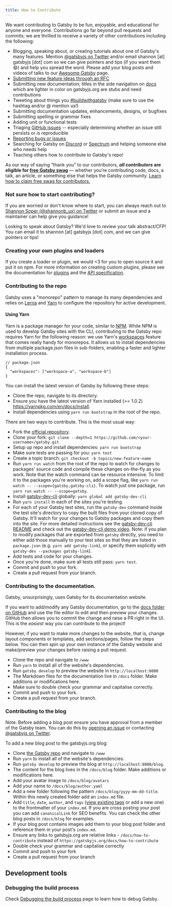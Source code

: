 ```yaml
---
title: How to Contribute
---
```


We want contributing to Gatsby to be fun, enjoyable, and educational for anyone and everyone. Contributions go far beyond pull requests and commits; we are thrilled to receive a variety of other contributions including the following:

- Blogging, speaking about, or creating tutorials about one of Gatsby's many features. Mention [@gatsbyjs on Twitter](https://twitter.com/gatsbyjs) and/or email shannon [at] gatsbyjs [dot] com so we can give pointers and tips (if you want them 😄) and help you spread the word. Please add your blog posts and videos of talks to our [Awesome Gatsby](/docs/awesome-gatsby/) page.
- [Submitting new feature ideas through an RFC](/blog/2018-04-06-introducing-gatsby-rfc-process/)
- Submitting new documentation; titles in the side navigation on [docs](/docs) which are lighter in color on gatsbyjs.org are stubs and need contributions
- Tweeting about things you [#buildwithgatsby](https://twitter.com/search?q=%23buildwithgatsby) (make sure to use the hashtag and/or @ mention us!)
- Submitting documentation updates, enhancements, designs, or bugfixes
- Submitting spelling or grammar fixes
- Adding unit or functional tests
- Triaging [GitHub issues](https://github.com/gatsbyjs/gatsby/issues) -- especially determining whether an issue still persists or is reproducible
- [Reporting bugs or issues](/docs/how-to-file-an-issue/)
- Searching for Gatsby on [Discord](https://discordapp.com/invite/jUFVxtB) or [Spectrum](https://spectrum.chat/gatsby-js) and helping someone else who needs help
- Teaching others how to contribute to Gatsby's repo!

As our way of saying “thank you” to our contributors, **_all contributors_ are eligible for [free Gatsby swag](/docs/contributor-swag/)** — whether you’re contributing code, docs, a talk, an article, or something else that helps the Gatsby community. [Learn how to claim free swag for contributors.](/docs/contributor-swag/)

### Not sure how to start contributing?

If you are worried or don't know where to start, you can always reach out to [Shannon Soper (@shannonb_ux) on Twitter](https://twitter.com/shannonb_ux) or submit an issue and a maintainer can help give you guidance!

Looking to speak about Gatsby? We'd love to review your talk abstract/CFP! You can email it to shannon [at] gatsbyjs [dot] com, and we can give pointers or tips!

### Creating your own plugins and loaders

If you create a loader or plugin, we would <3 for you to open source it and put it on npm. For more information on creating custom plugins, please see the documentation for [plugins](/docs/plugins/) and the [API specification](/docs/api-specification/).

### Contributing to the repo

Gatsby uses a "monorepo" pattern to manage its many dependencies and relies on
[Lerna](https://lernajs.io/) and [Yarn](https://yarnpkg.com/en/) to configure the repository for active development.

#### Using Yarn

Yarn is a package manager for your code, similar to [NPM](https://www.npmjs.com/). While NPM is used to develop Gatsby sites with the CLI, contributing to the Gatsby repo requires Yarn for the following reason: we use Yarn's [workspaces](https://yarnpkg.com/lang/en/docs/workspaces/) feature that comes really handy for monorepos. It allows us to install dependencies from multiple package.json files in sub-folders, enabling a faster and lighter installation process.

```
// package.json
{
  "workspaces": ["workspace-a", "workspace-b"]
}
```

You can install the latest version of Gatsby by following these steps:

- Clone the repo, navigate to its directory.
- Ensure you have the latest version of Yarn installed (>= 1.0.2)
  https://yarnpkg.com/en/docs/install. 
- Install dependencies using `yarn run bootstrap` in the root of the repo.

There are two ways to contribute. This is the most usual way:

- Fork the [official repository](https://github.com/gatsbyjs/gatsby).
- Clone your fork: `git clone --depth=1 https://github.com/<your-username>/gatsby.git`
- Setup up repo and install dependencies: `yarn run bootstrap`
- Make sure tests are passing for you: `yarn test`
- Create a topic branch: `git checkout -b topics/new-feature-name`
- Run `yarn run watch` from the root of the repo to watch for changes to packages' source code and compile these changes on-the-fly as you work. Note that the watch command can be resource intensive. To limit it to the packages you're working on, add a scope flag, like `yarn run watch -- --scope={gatsby,gatsby-cli}`. To watch just one package, run `yarn run watch -- --scope=gatsby`.
- Install [gatsby-dev-cli](/packages/gatsby-dev-cli/) globally: `yarn global add gatsby-dev-cli`
- Run `yarn install` in each of the sites you're testing.
- For each of your Gatsby test sites, run the `gatsby-dev` command inside the test site's directory to copy
  the built files from your cloned copy of Gatsby. It'll watch for your changes
  to Gatsby packages and copy them into the site. For more detailed instructions
  see the [gatsby-dev-cli README](/packages/gatsby-dev-cli/) and check out the [gatsby-dev-cli demo video](https://www.youtube.com/watch?v=D0SwX1MSuas).
  Note: if you plan to modify packages that are exported from `gatsby` directly, you need to either add those manually to your test sites so that they are listed in `package.json` (e.g. `yarn add gatsby-link`), or specify them explicitly with `gatsby-dev --packages gatsby-link`).
- Add tests and code for your changes.
- Once you're done, make sure all tests still pass: `yarn test`.
- Commit and push to your fork.
- Create a pull request from your branch.

### Contributing to the documentation.

Gatsby, unsurprisingly, uses Gatsby for its documentation website.

If you want to add/modify any Gatsby documentation, go to the
[docs folder on GitHub](https://github.com/gatsbyjs/gatsby/tree/master/docs) and
use the file editor to edit and then preview your changes. GitHub then allows
you to commit the change and raise a PR right in the UI. This is the _easiest_
way you can contribute to the project!

However, if you want to make more changes to the website, that is, change
layout components or templates, add sections/pages, follow the steps below. You can then spin up your own instance of the Gatsby website and make/preview your changes before raising
a pull request.

- Clone the repo and navigate to `/www`
- Run `yarn` to install all of the website's dependencies.
- Run `gatsby develop` to preview the website in `http://localhost:8000`
- The Markdown files for the documentation live in `/docs` folder. Make
  additions or modifications here.
- Make sure to double check your grammar and capitalise correctly.
- Commit and push to your fork.
- Create a pull request from your branch.

### Contributing to the blog

Note: Before adding a blog post ensure you have approval from a member of the Gatsby team. You can do this by [opening an issue](https://github.com/gatsbyjs/gatsby/issues/new/choose) or contacting [@gatsbyjs on Twitter](https://twitter.com/gatsbyjs).

To add a new blog post to the gatsbyjs.org blog:

- Clone [the Gatsby repo](https://github.com/gatsbyjs/gatsby/) and navigate to `/www`
- Run `yarn` to install all of the website's dependencies.
- Run `gatsby develop` to preview the blog at `http://localhost:8000/blog`.
- The content for the blog lives in the `/docs/blog` folder. Make additions or modifications here.
- Add your avatar image to `/docs/blog/avatars`
- Add your name to `/docs/blog/author.yaml`
- Add a new folder following the pattern `/docs/blog/yyyy-mm-dd-title`. Within this newly created folder add an `index.md` file.
- Add `title`, `date`, `author`, and `tags` ([view existing tags](https://www.gatsbyjs.org/blog/tags/) or add a new one) to the frontmatter of your `index.md`. If you are cross posting your post you can add `canonicalLink` for SEO benefits. You can check the other blog posts in `/docs/blog` for examples.
- If your blog post contains images add them to your blog post folder and reference them in your post's `index.md`.
- Ensure any links to gatsbyjs.org are relative links - `/docs/how-to-contribute` instead of `https://gatsbyjs.org/docs/how-to-contribute`
- Double check your grammar and capitalise correctly
- Commit and push to your fork
- Create a pull request from your branch

## Development tools

### Debugging the build process

Check [Debugging the build process](/docs/debugging-the-build-process/) page to learn how to debug Gatsby.

